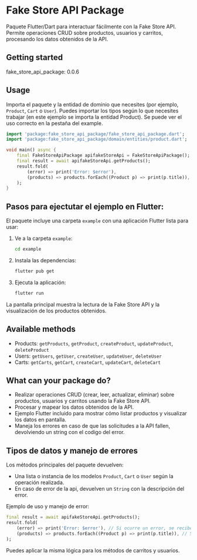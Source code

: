 # Fake Store API Package

Paquete Flutter/Dart para interactuar fácilmente con la Fake Store API. Permite operaciones CRUD sobre productos, usuarios y carritos, procesando los datos obtenidos de la API.

## Getting started

fake_store_api_package: 0.0.6

## Usage


Importa el paquete y la entidad de dominio que necesites (por ejemplo, `Product`, `Cart` o `User`).
Puedes importar los tipos según lo que necesites trabajar (en este ejemplo se importa la entidad Product).
Se puede ver el uso correcto en la pestaña del example.

```dart
import 'package:fake_store_api_package/fake_store_api_package.dart';
import 'package:fake_store_api_package/domain/entities/product.dart';

void main() async {
	final FakeStoreApiPackage apifakeStoreApi = FakeStoreApiPackage();
	final result = await apifakeStoreApi.getProducts();
	result.fold(
		(error) => print('Error: $error'),
		(products) => products.forEach((Product p) => print(p.title)),
	);
}
```

## Pasos para ejectutar el ejemplo en Flutter:

El paquete incluye una carpeta `example` con una aplicación Flutter lista para usar:

1. Ve a la carpeta `example`:
	```bash
	cd example
	```
2. Instala las dependencias:
	```bash
	flutter pub get
	```
3. Ejecuta la aplicación:
	```bash
	flutter run
	```

La pantalla principal muestra la lectura de la Fake Store API y la visualización de los productos obtenidos.

## Available methods

- Products: `getProducts`, `getProduct`, `createProduct`, `updateProduct`, `deleteProduct`
- Users: `getUsers`, `getUser`, `createUser`, `updateUser`, `deleteUser`
- Carts: `getCarts`, `getCart`, `createCart`, `updateCart`, `deleteCart`


## What can your package do?

- Realizar operaciones CRUD (crear, leer, actualizar, eliminar) sobre productos, usuarios y carritos usando la Fake Store API.
- Procesar y mapear los datos obtenidos de la API.
- Ejemplo Flutter incluido para mostrar cómo listar productos y visualizar los datos en pantalla.
- Maneja los errores en caso de que las solicitudes a la API fallen, devolviendo un string con el codigo del error.

## Tipos de datos y manejo de errores

Los métodos principales del paquete devuelven:

- Una lista o instancia de los modelos `Product`, `Cart` o `User` según la operación realizada.
- En caso de error de la api, devuelven un `String` con la descripción del error.

Ejemplo de uso y manejo de error:

```dart
final result = await apifakeStoreApi.getProducts();
result.fold(
	(error) => print('Error: $error'), // Si ocurre un error, se recibe un String
	(products) => products.forEach((Product p) => print(p.title)), // Si es exitoso, se recibe una lista de Product
);
```

Puedes aplicar la misma lógica para los métodos de carritos y usuarios.

